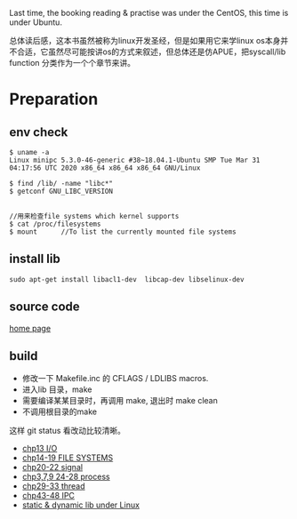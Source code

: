 Last time, the booking reading & practise was under the CentOS, this time is under Ubuntu.

总体读后感，这本书虽然被称为linux开发圣经，但是如果用它来学linux os本身并不合适，它虽然尽可能按讲os的方式来叙述，但总体还是仿APUE，把syscall/lib function 分类作为一个个章节来讲。

# Preparation
## env check
```
$ uname -a
Linux minipc 5.3.0-46-generic #38~18.04.1-Ubuntu SMP Tue Mar 31 04:17:56 UTC 2020 x86_64 x86_64 x86_64 GNU/Linux

$ find /lib/ -name "libc*"
$ getconf GNU_LIBC_VERSION


//用来检查file systems which kernel supports
$ cat /proc/filesystems
$ mount      //To list the currently mounted file systems
```
## install lib
```
sudo apt-get install libacl1-dev  libcap-dev libselinux-dev
```
## source code

[home page](http://www.man7.org/tlpi/)


## build
* 修改一下 Makefile.inc 的 CFLAGS / LDLIBS macros.
* 进入lib 目录，make
* 需要编译某某目录时，再调用 make, 退出时 make clean
* 不调用根目录的make

这样 git status 看改动比较清晰。


* [chp13 I/O](IO.md)
* [chp14-19 FILE SYSTEMS](filesystem.md)
* [chp20-22 signal](signal.md)
* [chp3,7,9 24-28 process](process.md)
* [chp29-33 thread](thread.md)
* [chp43-48 IPC](IPC.md)
* [static & dynamic lib under Linux](../programming/static_dynamic_lib.md)